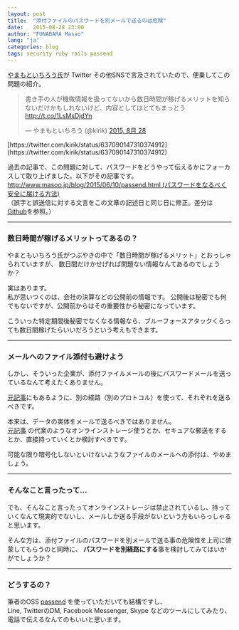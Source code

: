 ```yaml
---
layout: post
title:  "添付ファイルのパスワードを別メールで送るのは危険"
date:   2015-08-28 23:00
author: "FUNABARA Masao"
lang: "ja"
categories: blog
tags: security ruby rails passend
---
```


[やまもといちろう氏](https://twitter.com/kirik)が Twitter その他SNSで言及されていたので、便乗してこの問題の紹介。

<blockquote class="twitter-tweet" lang="ja"><p lang="ja" dir="ltr">書き手の人が機微情報を扱ってないから数日時間が稼げるメリットを知らないだけかもしれないけど、内容としてはとてもまっとう <a href="http://t.co/1LsMsDjdYn">http://t.co/1LsMsDjdYn</a></p>&mdash; やまもといちろう (@kirik) <a href="https://twitter.com/kirik/status/637090147310374912">2015, 8月 28</a></blockquote>
<script async src="//platform.twitter.com/widgets.js" charset="utf-8"></script>
[https://twitter.com/kirik/status/637090147310374912](https://twitter.com/kirik/status/637090147310374912)

過去の記事で、この問題に対して、パスワードをどうやって伝えるかにフォーカスして取り上げました。以下がその記事です。  
[http://www.masoo.jp/blog/2015/06/10/passend.html (パスワードをなるべく安全に届ける方法)](http://www.masoo.jp/blog/2015/06/10/passend.html)  
（誤字と誤送信に対する文言をこの文章の記述日と同じ日に修正。差分は [Github](https://github.com/masoo/masoo.jp/commit/739115db7bf7148e83879233ca7f23c92ac877ea#diff-ba271f2d752033034dcfcedaff217f32)を参照。）

---

### 数日時間が稼げるメリットってあるの？

やまともいちろう氏がつぶやきの中で「数日時間が稼げるメリット」とおっしゃられていますが、
数日間だけかせげれば問題ない情報なんてあるのでしょうか？  

実はあります。  
私が思いつくのは、会社の決算などの公開前の情報です。
公開後は秘密でも何でもないですが、公開前からはその重要性から秘密になっています。

こういった特定期間後秘密でなくなる情報なら、ブルーフォースアタックくらっても数日間稼げたらいいだろうという考えもできます。

---

### メールへのファイル添付も避けよう

しかし、そういった企業が、添付ファイルメールの後にパスワードメールを送っているなんて考えたくありません。

[元記事](http://yamitzky.hatenablog.com/entry/2015/06/03/010137)にもあるように、別の経路（別のプロトコル）を使って、それぞれを送るべきです。

本来は、データの実体をメールで送るべきではありません。  
[元記事](http://yamitzky.hatenablog.com/entry/2015/06/03/010137) の代案のようなオンラインストレージ使うとか、セキュアな郵送をするとか、直接持っていくとか検討すべきです。

可能な限り暗号化しないといけないようなファイルのメールへの添付は、やめましょう。


---

### そんなこと言ったって…

でも、そんなこと言ったってオンラインストレージは禁止されているし、持っていくなんて現実的でないし、メールしか送る手段がないという方もいらっしゃると思います。

そんな方は、添付ファイルのパスワードを別メールで送る事の危険性を上司に啓蒙してもらうのと同時に、
**パスワードを別経路にする**事を検討してみてはいかがでしょうか？

---

### どうするの？

筆者のOSS [passend](https://github.com/masoo/passend) を使っていただいても結構ですし、  
Line, TwitterのDM, Facebook Messenger, Skype などのツールにしてみたり、  
電話で伝えるなんてのもいいと思います。
